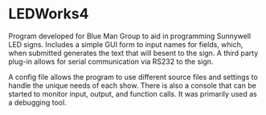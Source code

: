 # LEDWorks4
Program developed for Blue Man Group to aid in programming Sunnywell LED signs. 
Includes a simple GUI form to input names for fields, which, when submitted generates
the text that will besent to the sign.  A third party plug-in allows for serial
communication via RS232 to the sign.  

A config file allows the program to use different source files and settings to handle
the unique needs of each show.  There is also a console that can be started to monitor
input, output, and function calls.  It was primarily used as a debugging tool.

